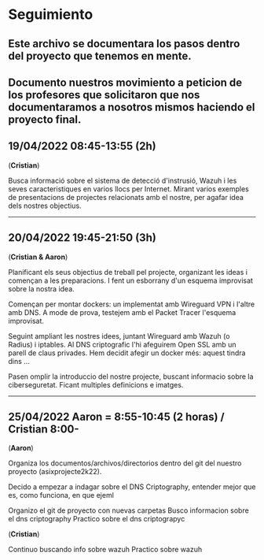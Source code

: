 # Seguimiento
Este archivo se documentara los pasos dentro del proyecto que tenemos en mente.
---
Documento nuestros movimiento a peticion de los profesores que solicitaron que nos documentaramos a nosotros mismos haciendo el proyecto final.
---

## 19/04/2022 08:45-13:55 (2h)

(**Cristian**)

Busca informació sobre el sistema de detecció d'instrusió, Wazuh i les seves caracteristiques en varios llocs per Internet. Mirant varios exemples de presentacions de projectes relacionats amb el nostre, per agafar idea dels nostres objectius.

---
## 20/04/2022 19:45-21:50 (3h)

(**Cristian & Aaron**)

Planificant els seus objectius de treball pel projecte, organizant les ideas i començan a les preparacions. I fent un esborrany d'un esquema improvisat sobre la nostra idea.   

Començan per montar dockers: un implementat amb Wireguard VPN i l'altre amb DNS. A mode de prova, testejem amb el Packet Tracer l'esquema improvisat.

Seguint ampliant les nostres idees, juntant Wireguard amb Wazuh (o Radius) i iptables. Al DNS criptografic l'hi afeguirem Open SSL amb un parell de claus privades. Hem decidit afegir un docker més: aquest tindra dins ...

Pasen omplir la introduccio del nostre projecte, buscant informacio sobre la ciberseguretat. Ficant multiples definicions e imatges.

---
## 25/04/2022 Aaron = 8:55-10:45 (2 horas) / Cristian 8:00-

(**Aaron**)

Organiza los documentos/archivos/directorios dentro del git del nuestro proyecto (asixprojecte2k22).

Decido a empezar a indagar sobre el DNS Criptography, entender mejor que es, como funciona, en que ejeml

Organizo el git de proyecto con nuevas carpetas
Busco informacion sobre el dns criptography
Practico sobre el dns criptograpyc

(**Cristian**)

Continuo buscando info sobre wazuh
Practico sobre wazuh